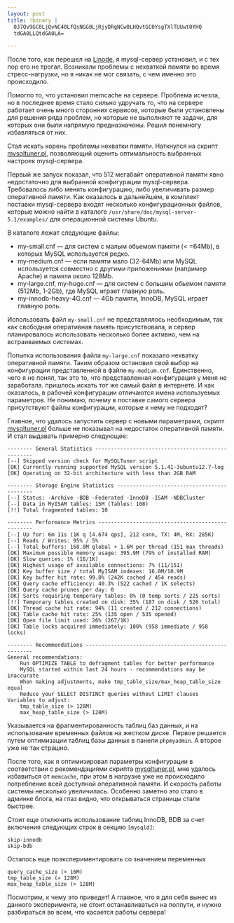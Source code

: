 ```yaml
--- 
layout: post
title: !binary |
  0J7Qv9GC0LjQvNC40LfQsNGG0LjRjyDRgNCw0LHQvtGC0YsgTXlTUUwt0YHQ
  tdGA0LLQtdGA0LA=

---
```

После того, как перешел на <a href="http://www.juev.ru/linode" rel="nofollow">Linode</a>, я mysql-сервер установил, и с тех пор его не трогал. Возникали проблемы с нехваткой памяти во время стресс-нагрузки, но я никак не мог связать, с чем именно это происходило. 

Помогло то, что установил memcache на сервере. Проблема исчезла, но в последнее время стало сильно удручать то, что на сервере работает очень много сторонних сервисов, которые были установлены для решения ряда проблем, но которые не выполняют те задачи, для которых они были напрямую предназначены. Решил понемногу избавляться от них. 

Стал искать корень проблемы нехватки памяти. Наткнулся на скрипт <a href="http://mysqltuner.pl/mysqltuner.pl" rel="nofollow">mysqltuner.pl</a>, позволяющий оценить оптимальность выбранных настроек mysql-сервера.

Первый же запуск показал, что 512 мегабайт оперативной памяти явно недостаточно для выбранной конфигурации mysql-сервера. Требовалось либо менять конфигурацию, либо увеличивать размер оперативной памяти. Как оказалось в дальнейшем, в комплект поставки mysql-сервера входят несколько конфигурационных файлов, которые можно найти в каталоге <code>/usr/share/doc/mysql-server-5.1/examples/</code> для операционной системы Ubuntu.

В каталоге лежат следующие файлы:
<ul>
	<li>my-small.cnf — для систем с малым обьемом памяти (&lt; =64Mb), в которых MySQL используется редко.</li>
	</li><li>my-medium.cnf — если памяти мало (32-64Mb) или MySQL используется совместно с другими приложениями (например Apache) и памяти около 128Mb.</li>
	<li>my-large.cnf, my-huge.cnf — для систем с большим обьемом памяти (512Mb, 1-2Gb), где MySQL играет главную роль.</li>
	<li>my-innodb-heavy-4G.cnf — 4Gb памяти, InnoDB, MySQL играет главную роль.</li>
</ul>

Использовать файл <code>my-small.cnf</code> не представлялось необходимым, так как свободная оперативная память присутствовала, и сервер планировалось использовать несколько более активно, чем на встраиваемых системах.

Попытка использования файла <code>my-large.cnf</code> показало нехватку оперативной памяти. Таким образом остановил свой выбор на конфигурации представленной в файле <code>my-medium.cnf</code>. Единственно, чего я не понял, так это то, что представленная конфигурация у меня не заработала. пришлось искать тот же самый файл в интернете. И как оказалось, в рабочей конфигурации отличаются имена используемых параметров. Не понимаю, почему в поставке самого сервера присутствуют файлы конфигурации, которые к нему не подходят?

Главное, что удалось запустить сервер с новыми параметрами, скрипт <a href="http://mysqltuner.pl/mysqltuner.pl" rel="nofollow">mysqltuner.pl</a> больше не показывал на недостаток оперативной памяти. И стал выдавать примерно следующее:

    -------- General Statistics --------------------------------------------------
    [--] Skipped version check for MySQLTuner script
    [OK] Currently running supported MySQL version 5.1.41-3ubuntu12.7-log
    [OK] Operating on 32-bit architecture with less than 2GB RAM

    -------- Storage Engine Statistics -------------------------------------------
    [--] Status: -Archive -BDB -Federated -InnoDB -ISAM -NDBCluster 
    [--] Data in MyISAM tables: 15M (Tables: 108)
    [!!] Total fragmented tables: 10

    -------- Performance Metrics -------------------------------------------------
    [--] Up for: 6m 11s (1K q [4.674 qps], 212 conn, TX: 4M, RX: 285K)
    [--] Reads / Writes: 95% / 5%
    [--] Total buffers: 160.0M global + 1.6M per thread (151 max threads)
    [OK] Maximum possible memory usage: 395.9M (79% of installed RAM)
    [OK] Slow queries: 1% (18/1K)
    [OK] Highest usage of available connections: 7% (11/151)
    [OK] Key buffer size / total MyISAM indexes: 16.0M/10.9M
    [OK] Key buffer hit rate: 99.8% (242K cached / 454 reads)
    [OK] Query cache efficiency: 40.3% (522 cached / 1K selects)
    [OK] Query cache prunes per day: 0
    [OK] Sorts requiring temporary tables: 0% (0 temp sorts / 225 sorts)
    [!!] Temporary tables created on disk: 35% (187 on disk / 526 total)
    [OK] Thread cache hit rate: 94% (11 created / 212 connections)
    [OK] Table cache hit rate: 25% (135 open / 535 opened)
    [OK] Open file limit used: 26% (267/1K)
    [OK] Table locks acquired immediately: 100% (958 immediate / 958 locks)

    -------- Recommendations -----------------------------------------------------
    General recommendations:
        Run OPTIMIZE TABLE to defragment tables for better performance
        MySQL started within last 24 hours - recommendations may be inaccurate
        When making adjustments, make tmp_table_size/max_heap_table_size equal
        Reduce your SELECT DISTINCT queries without LIMIT clauses
    Variables to adjust:
        tmp_table_size (> 128M)
        max_heap_table_size (> 128M)

Указывается на фрагментированность таблиц баз данных, и на использование временных файлов на жестком диске. Первое решается путем оптимизации таблиц базы данных в панели <code>phpmyadmin</code>. А второе уже не так страшно. 

После того, как я оптимизировал параметры конфигурации в соответствии с рекомендациями скрипта <a href="http://mysqltuner.pl/mysqltuner.pl" rel="nofollow">mysqltuner.pl</a>, мне удалось избавиться от <code>memcache</code>, при этом в нагрузке уже не происходило потребление всей доступной оперативной памяти. И скорость работы системы несколько увеличилась. Особенно заметно это стало в админке блога, на глаз видно, что открываться страницы стали быстрее.

Стоит еще отключить использование таблиц InnoDB, BDB за счет включения следующих строк в
секцию `[mysqld]`:

    skip-innodb
    skip-bdb

Осталось еще поэкспериментировать со значением переменных 

    query_cache_size (> 16M)
    tmp_table_size (> 128M)
    max_heap_table_size (> 128M)

Посмотрим, к чему это приведет! А главное, что я для себя вынес из данного эксперимента, не стоит останавливаться на полпути, и нужно разбираться во всем, что касается работы сервера!
